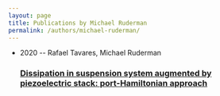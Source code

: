 ```yaml
---
layout: page
title: Publications by Michael Ruderman
permalink: /authors/michael-ruderman/
---
```


<ul class="post-list">
<li><span class='post-meta'>2020 -- Rafael Tavares, Michael Ruderman</span><h3><a class='post-link' href='../../dissipation-in-suspension-system-augmented-by-piezoelectric-stack-port-hamiltonian-approach'>Dissipation in suspension system augmented by piezoelectric stack: port-Hamiltonian approach</a></h3></li>

</ul>
